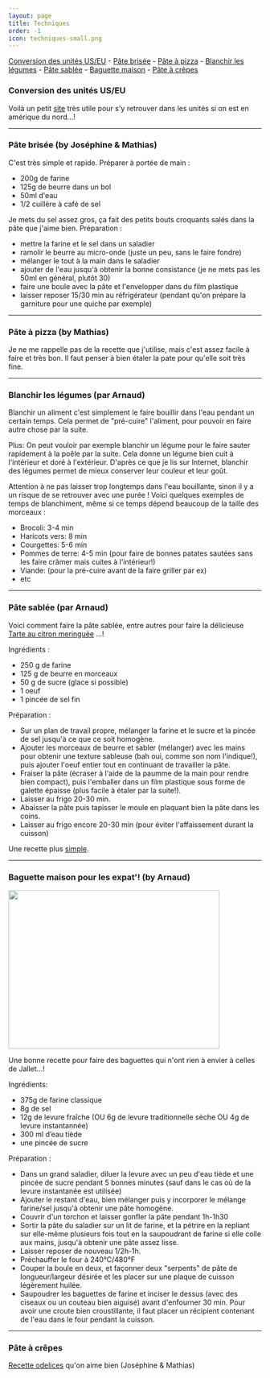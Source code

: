 ```yaml
---
layout: page
title: Techniques
order: -1
icon: techniques-small.png
---
```


[Conversion des unités US/EU](/techniques#conversion) - [Pâte brisée](/techniques#pate-quiche) - [Pâte à
pizza](/techniques#pate-pizza) - [Blanchir les légumes](/techniques#blanchir) - [Pâte sablée](/techniques#pate-sable) - [Baguette maison](/techniques#baguette) - [Pâte à crêpes](/techniques#crepes)

### <a name="conversion"></a> Conversion des unités US/EU

Voilà un petit [site](http://www.ricardocuisine.com/convertisseur/temperature-de-cuisson) très utile pour s'y retrouver dans les unités si on est en amérique du nord...!

_______________________

### <a name="pate-quiche"></a> Pâte brisée (by Joséphine & Mathias)

C'est très simple et rapide. Préparer à portée de main :

- 200g de farine
- 125g de beurre dans un bol
- 50ml d'eau
- 1/2 cuillère à café de sel

Je mets du sel assez gros, ça fait des petits bouts croquants salés dans la pâte que j'aime bien. Préparation :

- mettre la farine et le sel dans un saladier
- ramolir le beurre au micro-onde (juste un peu, sans le faire fondre)
- mélanger le tout à la main dans le saladier
- ajouter de l'eau jusqu'à obtenir la bonne consistance (je ne mets pas les 50ml
  en général, plutôt 30)
- faire une boule avec la pâte et l'envelopper dans du film plastique
- laisser reposer 15/30 min au réfrigérateur (pendant qu'on prépare
  la garniture pour une quiche par exemple)

_______________________

### <a name="pate-pizza"></a> Pâte à pizza (by Mathias)

Je ne me rappelle pas de la recette que j'utilise, mais c'est assez facile à
faire et très bon. Il faut penser à bien étaler la pate pour qu'elle soit très
fine.

_______________________

### <a name="blanchir"></a> Blanchir les légumes (par Arnaud)

Blanchir un aliment c'est simplement le faire bouillir dans l'eau pendant un certain temps. Cela permet de "pré-cuire" l'aliment, pour pouvoir en faire autre chose par la suite.

Plus: On peut vouloir par exemple blanchir un légume pour le faire sauter rapidement à la poêle par la suite. Cela donne un légume bien cuit à l'intérieur et doré à l'extérieur. 
D'après ce que je lis sur Internet, blanchir des légumes permet de mieux conserver leur couleur et leur goût.

Attention à ne pas laisser trop longtemps dans l'eau bouillante, sinon il y a un risque de se retrouver avec une purée !
Voici quelques exemples de temps de blanchiment, même si ce temps dépend beaucoup de la taille des morceaux :

- Brocoli: 3-4 min
- Haricots vers: 8 min
- Courgettes: 5-6 min
- Pommes de terre: 4-5 min (pour faire de bonnes patates sautées sans les faire crâmer mais cuites à l'intérieur!)
- Viande: (pour la pré-cuire avant de la faire griller par ex)
- etc

_______________________

### <a name="pate-sable"></a> Pâte sablée (par Arnaud)

Voici comment faire la pâte sablée, entre autres pour faire la délicieuse [Tarte au citron meringuée]( http://cuisine.lecuyer.me/desserts#tarte-citron) ...!

Ingrédients :

- 250 g de farine
- 125 g de beurre en morceaux
- 50 g de sucre (glace si possible)
- 1 oeuf
- 1 pincée de sel fin

Préparation : 

- Sur un plan de travail propre, mélanger la farine et le sucre et la pincée de sel jusqu'à ce que ce soit homogène.
- Ajouter les morceaux de beurre et sabler (mélanger) avec les mains pour obtenir une texture sableuse (bah oui, comme son nom l'indique!), puis ajouter l'oeuf entier tout en continuant de travailler la pâte.
- Fraiser la pâte (écraser à l'aide de la paumme de la main pour rendre bien compact), puis l'emballer dans un film plastique sous forme de galette épaisse (plus facile à étaler par la suite!).
- Laisser au frigo 20-30 min.
- Abaisser la pâte puis tapisser le moule en plaquant bien la pâte dans les coins.
- Laisser au frigo encore 20-30 min (pour éviter l'affaissement durant la cuisson)


Une recette plus
[simple](http://www.marmiton.org/recettes/recette_pate-sablee-facile_28755.aspx).

_______________________

### <a name="baguette"></a> Baguette maison pour les expat'! (by Arnaud)

<img src="https://cloud.githubusercontent.com/assets/10600852/7335364/3741cef6-eb86-11e4-91ef-95cd49a5480f.jpg" height="315" width="420">

Une bonne recette pour faire des baguettes qui n'ont rien à envier à celles de Jallet...!

Ingrédients:

- 375g de farine classique
- 8g de sel
- 12g de levure fraîche (OU 6g de levure traditionnelle sèche OU 4g de levure instantannée)
- 300 ml d’eau tiède
- une pincée de sucre

Préparation :

- Dans un grand saladier, diluer la levure avec un peu d'eau tiède et une pincée de sucre pendant 5 bonnes minutes (sauf dans le cas où de la levure instantanée est utilisée)
- Ajouter le restant d'eau, bien mélanger puis y incorporer le mélange farine/sel jusqu'à obtenir une pâte homogène.
- Couvrir d'un torchon et laisser gonfler la pâte pendant 1h-1h30
- Sortir la pâte du saladier sur un lit de farine, et la pétrire en la repliant sur elle-même plusieurs fois tout en la saupoudrant de farine si elle colle aux mains, jusqu'à obtenir une pâte assez lisse.
- Laisser reposer de nouveau 1/2h-1h.
- Préchauffer le four à 240°C/480°F
- Couper la boule en deux, et façonner deux "serpents" de pâte de longueur/largeur désirée et les placer sur une plaque de cuisson légèrement huilée.
- Saupoudrer les baguettes de farine et inciser le dessus (avec des ciseaux ou un couteau bien aiguisé) avant d'enfourner 30 min. Pour avoir une croute bien croustillante, il faut placer un récipient contenant de l'eau dans le four pendant la cuisson.

_______________________

### <a name="crepes"></a> Pâte à crêpes

[Recette odelices](http://www.odelices.com/recette/pate-a-crepes-r100/) qu'on aime bien (Joséphine & Mathias)
